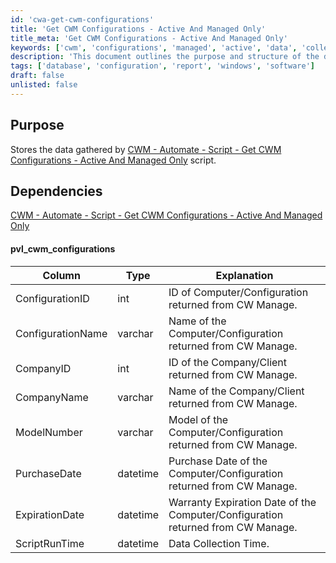 ```yaml
---
id: 'cwa-get-cwm-configurations'
title: 'Get CWM Configurations - Active And Managed Only'
title_meta: 'Get CWM Configurations - Active And Managed Only'
keywords: ['cwm', 'configurations', 'managed', 'active', 'data', 'collection']
description: 'This document outlines the purpose and structure of the data stored by the Get CWM Configurations script, which gathers information on active and managed configurations from ConnectWise Manage. It includes details on dependencies and the schema of the data collected.'
tags: ['database', 'configuration', 'report', 'windows', 'software']
draft: false
unlisted: false
---
```

## Purpose

Stores the data gathered by [CWM - Automate - Script - Get CWM Configurations - Active And Managed Only](https://proval.itglue.com/DOC-5078775-13403824) script.

## Dependencies

[CWM - Automate - Script - Get CWM Configurations - Active And Managed Only](https://proval.itglue.com/DOC-5078775-13403824)

#### pvl_cwm_configurations

| Column             | Type     | Explanation                                                                                   |
|--------------------|----------|-----------------------------------------------------------------------------------------------|
| ConfigurationID    | int      | ID of Computer/Configuration returned from CW Manage.                                        |
| ConfigurationName  | varchar  | Name of the Computer/Configuration returned from CW Manage.                                  |
| CompanyID          | int      | ID of the Company/Client returned from CW Manage.                                            |
| CompanyName        | varchar  | Name of the Company/Client returned from CW Manage.                                          |
| ModelNumber        | varchar  | Model of the Computer/Configuration returned from CW Manage.                                 |
| PurchaseDate       | datetime | Purchase Date of the Computer/Configuration returned from CW Manage.                         |
| ExpirationDate     | datetime | Warranty Expiration Date of the Computer/Configuration returned from CW Manage.              |
| ScriptRunTime      | datetime | Data Collection Time.                                                                         |


